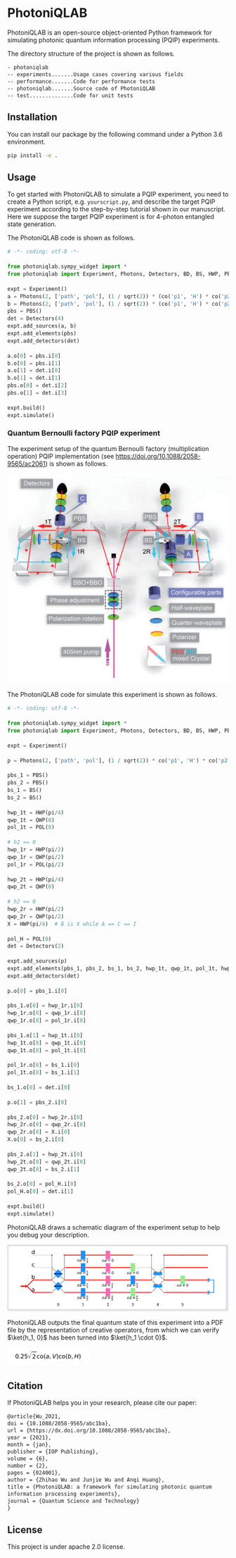 # PhotoniQLAB

PhotoniQLAB is an open-source object-oriented Python framework for simulating photonic quantum information processing (PQIP) experiments.

The directory structure of the project is shown as follows.

```
- photoniqlab
-- experiments.......Usage cases covering various fields
-- performance.......Code for performance tests
-- photoniqlab.......Source code of PhotoniQLAB
-- test..............Code for unit tests
```

## Installation

You can install our package by the following command under a Python 3.6 environment.

```bash
pip install -e .
```

## Usage

To get started with PhotoniQLAB to simulate a PQIP experiment, you need to create a Python script, e.g. `yourscript.py`, and describe the target PQIP experiment according to the step-by-step tutorial shown in our manuscript. Here we suppose the target PQIP experiment is for 4-photon entangled state generation.

The PhotoniQLAB code is shown as follows.

```python
# -*- coding: utf-8 -*-

from photoniqlab.sympy_widget import *
from photoniqlab import Experiment, Photons, Detectors, BD, BS, HWP, PBS, PDBS, PBSFS, POL, PS, QWP, BC

expt = Experiment()
a = Photons(2, ['path', 'pol'], (1 / sqrt(2)) * (co('p1', 'H') * co('p2', 'V') + co('p1', 'V') * co('p2', 'H')))
b = Photons(2, ['path', 'pol'], (1 / sqrt(2)) * (co('p1', 'H') * co('p2', 'V') + co('p1', 'V') * co('p2', 'H')))
pbs = PBS()
det = Detectors(4)
expt.add_sources(a, b)
expt.add_elements(pbs)
expt.add_detectors(det)

a.o[0] = pbs.i[0]
b.o[0] = pbs.i[1]
a.o[1] = det.i[0]
b.o[1] = det.i[1]
pbs.o[0] = det.i[2]
pbs.o[1] = det.i[3]

expt.build()
expt.simulate()
```

### Quantum Bernoulli factory PQIP experiment

The experiment setup of the quantum Bernoulli factory (multiplication operation) PQIP implementation (see <https://doi.org/10.1088/2058-9565/ac2061>) is shown as follows.

![quantum Bernoulli factory PQIP experiment](2023-02-21-16-59-00.png)

The PhotoniQLAB code for simulate this experiment is shown as follows.

```python
# -*- coding: utf-8 -*-

from photoniqlab.sympy_widget import *
from photoniqlab import Experiment, Photons, Detectors, BD, BS, HWP, PBS, POL, PS, QWP

expt = Experiment()

p = Photons(2, ['path', 'pol'], (1 / sqrt(2)) * co('p1', 'H') * co('p2', 'H') + (1 / sqrt(2)) * co('p1', 'V') * co('p2', 'V'))

pbs_1 = PBS()
pbs_2 = PBS()
bs_1 = BS()
bs_2 = BS()

hwp_1t = HWP(pi/4)
qwp_1t = QWP(0)
pol_1t = POL(0)

# h2 == 0
hwp_1r = HWP(pi/2)
qwp_1r = QWP(pi/2)
pol_1r = POL(pi/2)

hwp_2t = HWP(pi/4)
qwp_2t = QWP(0)

# h2 == 0
hwp_2r = HWP(pi/2)
qwp_2r = QWP(pi/2)
X = HWP(pi/4)  # B is X while A == C == I

pol_H = POL(0)
det = Detectors(2)

expt.add_sources(p)
expt.add_elements(pbs_1, pbs_2, bs_1, bs_2, hwp_1t, qwp_1t, pol_1t, hwp_1r, qwp_1r, pol_1r, hwp_2t, qwp_2t, hwp_2r, qwp_2r, X, pol_H)
expt.add_detectors(det)

p.o[0] = pbs_1.i[0]

pbs_1.o[0] = hwp_1r.i[0]
hwp_1r.o[0] = qwp_1r.i[0]
qwp_1r.o[0] = pol_1r.i[0]

pbs_1.o[1] = hwp_1t.i[0]
hwp_1t.o[0] = qwp_1t.i[0]
qwp_1t.o[0] = pol_1t.i[0]

pol_1r.o[0] = bs_1.i[0]
pol_1t.o[0] = bs_1.i[1]

bs_1.o[0] = det.i[0]

p.o[1] = pbs_2.i[0]

pbs_2.o[0] = hwp_2r.i[0]
hwp_2r.o[0] = qwp_2r.i[0]
qwp_2r.o[0] = X.i[0]
X.o[0] = bs_2.i[0]

pbs_2.o[1] = hwp_2t.i[0]
hwp_2t.o[0] = qwp_2t.i[0]
qwp_2t.o[0] = bs_2.i[1]

bs_2.o[0] = pol_H.i[0]
pol_H.o[0] = det.i[1]

expt.build()
expt.simulate()
```

PhotoniQLAB draws a schematic diagram of the experiment setup to help you debug your description.

![quantum Bernoulli factory PhotoniQLAB diagram](2023-02-22-15-07-32.png)

PhotoniQLAB outputs the final quantum state of this experiment into a PDF file by the representation of creative operators, from which we can verify $\ket{h_1, 0}$ has been turned into $\ket{h_1 \cdot 0}$.

![final state](2023-02-22-15-09-50.png)

## Citation

If PhotoniQLAB helps you in your research, please cite our paper:

```
@article{Wu_2021,
doi = {10.1088/2058-9565/abc1ba},
url = {https://dx.doi.org/10.1088/2058-9565/abc1ba},
year = {2021},
month = {jan},
publisher = {IOP Publishing},
volume = {6},
number = {2},
pages = {024001},
author = {Zhihao Wu and Junjie Wu and Anqi Huang},
title = {PhotoniQLAB: a framework for simulating photonic quantum information processing experiments},
journal = {Quantum Science and Technology}
}
```

## License

This project is under apache 2.0 license.

